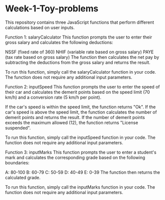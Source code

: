 # Week-1-Toy-problems
This repository contains three JavaScript functions that perform different calculations based on user inputs.

Function 1: salaryCalculator
This function prompts the user to enter their gross salary and calculates the following deductions:

NSSF (fixed rate of 360)
NHIF (variable rate based on gross salary)
PAYE (tax rate based on gross salary)
The function then calculates the net pay by subtracting the deductions from the gross salary and returns the result.

To run this function, simply call the salaryCalculator function in your code. The function does not require any additional input parameters.

Function 2: inputSpeed
This function prompts the user to enter the speed of their car and calculates the demerit points based on the speed limit (70 km/h) and a conversion rate (5 km/h per point).

If the car's speed is within the speed limit, the function returns "Ok". If the car's speed is above the speed limit, the function calculates the number of demerit points and returns the result. If the number of demerit points exceeds the maximum allowed (12), the function returns "License suspended".

To run this function, simply call the inputSpeed function in your code. The function does not require any additional input parameters.

Function 3: inputMarks
This function prompts the user to enter a student's mark and calculates the corresponding grade based on the following boundaries:

A: 80-100
B: 60-79
C: 50-59
D: 40-49
E: 0-39
The function then returns the calculated grade.

To run this function, simply call the inputMarks function in your code. The function does not require any additional input parameters.
